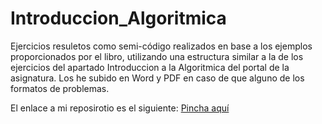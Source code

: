 # Introduccion_Algoritmica
Ejercicios resuletos como semi-código realizados en base a los ejemplos proporcionados por el libro, utilizando una estructura similar a la de los ejercicios del apartado Introduccion a la Algoritmica del portal de la asignatura.
Los he subido en Word y PDF en caso de que alguno de los formatos de problemas.

El enlace a mi reposirotio es el siguiente: [Pincha aquí](https://github.com/Xavitheforce/Introduccion_Algoritmica)
